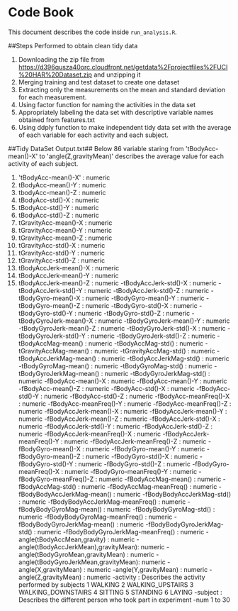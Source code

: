 # Code Book

This document describes the code inside `run_analysis.R`.

##Steps Performed to obtain clean tidy data

1. Downloading the zip file from https://d396qusza40orc.cloudfront.net/getdata%2Fprojectfiles%2FUCI%20HAR%20Dataset.zip and unzipping it
2. Merging training and test dataset to create one dataset
3. Extracting only the measurements on the mean and standard deviation for each measurement.
4. Using factor function for naming the activities in the data set
5. Appropriately labeling the data set with descriptive variable names obtained from features.txt
6. Using ddply function to make independent tidy data set with the average of each variable for each activity and each subject.

##Tidy DataSet Output.txt##
Below 86 variable staring from 'tBodyAcc-mean()-X' to 'angle(Z,gravityMean)' describes the average value for each activity of each subject.
1. 'tBodyAcc-mean()-X'                 : numeric
2. tBodyAcc-mean()-Y                   : numeric
3. tbodyAcc-mean()-Z                   : numeric
4. tBodyAcc-std()-X                    : numeric
5. tBodyAcc-std()-Y                    : numeric
6. tBodyAcc-std()-Z                    : numeric
7. tGravityAcc-mean()-X                : numeric
8. tGravityAcc-mean()-Y                : numeric
9. tGravityAcc-mean()-Z                : numeric
10. tGravityAcc-std()-X                 : numeric
11. tGravityAcc-std()-Y                 : numeric
12. tGravityAcc-std()-Z                 : numeric
13. tBodyAccJerk-mean()-X               : numeric
14. tBodyAccJerk-mean()-Y               : numeric
15. tBodyAccJerk-mean()-Z               : numeric
-tBodyAccJerk-std()-X                : numeric
-tBodyAccJerk-std()-Y                : numeric
-tBodyAccJerk-std()-Z                : numeric
-tBodyGyro-mean()-X                  : numeric
-tBodyGyro-mean()-Y                  : numeric
-tBodyGyro-mean()-Z                  : numeric
-tBodyGyro-std()-X                   : numeric
-tBodyGyro-std()-Y                   : numeric
-tBodyGyro-std()-Z                   : numeric
-tBodyGyroJerk-mean()-X              : numeric
-tBodyGyroJerk-mean()-Y              : numeric
-tBodyGyroJerk-mean()-Z              : numeric
-tBodyGyroJerk-std()-X               : numeric
-tBodyGyroJerk-std()-Y               : numeric
-tBodyGyroJerk-std()-Z               : numeric
-tBodyAccMag-mean()                  : numeric
-tBodyAccMag-std()                   : numeric
-tGravityAccMag-mean()               : numeric
-tGravityAccMag-std()                : numeric
-tBodyAccJerkMag-mean()              : numeric
-tBodyAccJerkMag-std()               : numeric
-tBodyGyroMag-mean()                 : numeric
-tBodyGyroMag-std()                  : numeric
-tBodyGyroJerkMag-mean()             : numeric
-tBodyGyroJerkMag-std()              : numeric
-fBodyAcc-mean()-X                   : numeric
-fBodyAcc-mean()-Y                   : numeric
-fBodyAcc-mean()-Z                   : numeric
-fBodyAcc-std()-X                    : numeric
-fBodyAcc-std()-Y                    : numeric
-fBodyAcc-std()-Z                    : numeric
-fBodyAcc-meanFreq()-X               : numeric
-fBodyAcc-meanFreq()-Y               : numeric
-fBodyAcc-meanFreq()-Z               : numeric
-fBodyAccJerk-mean()-X               : numeric
-fBodyAccJerk-mean()-Y               : numeric
-fBodyAccJerk-mean()-Z               : numeric
-fBodyAccJerk-std()-X                : numeric
-fBodyAccJerk-std()-Y                : numeric
-fBodyAccJerk-std()-Z                : numeric
-fBodyAccJerk-meanFreq()-X           : numeric
-fBodyAccJerk-meanFreq()-Y           : numeric
-fBodyAccJerk-meanFreq()-Z           : numeric
-fBodyGyro-mean()-X                  : numeric
-fBodyGyro-mean()-Y                  : numeric
-fBodyGyro-mean()-Z                  : numeric
-fBodyGyro-std()-X                   : numeric
-fBodyGyro-std()-Y                   : numeric
-fBodyGyro-std()-Z                   : numeric
-fBodyGyro-meanFreq()-X              : numeric
-fBodyGyro-meanFreq()-Y              : numeric
-fBodyGyro-meanFreq()-Z              : numeric
-fBodyAccMag-mean()                  : numeric
-fBodyAccMag-std()                   : numeric
-fBodyAccMag-meanFreq()              : numeric
-fBodyBodyAccJerkMag-mean()          : numeric
-fBodyBodyAccJerkMag-std()           : numeric
-fBodyBodyAccJerkMag-meanFreq()      : numeric
-fBodyBodyGyroMag-mean()             : numeric
-fBodyBodyGyroMag-std()              : numeric
-fBodyBodyGyroMag-meanFreq()         : numeric
-fBodyBodyGyroJerkMag-mean()         : numeric
-fBodyBodyGyroJerkMag-std()          : numeric
-fBodyBodyGyroJerkMag-meanFreq()     : numeric
-angle(tBodyAccMean,gravity)         : numeric
-angle(tBodyAccJerkMean),gravityMean): numeric
-angle(tBodyGyroMean,gravityMean)    : numeric
-angle(tBodyGyroJerkMean,gravityMean): numeric
-angle(X,gravityMean)                : numeric
-angle(Y,gravityMean)                : numeric
-angle(Z,gravityMean)                : numeric
-activity                            : Describes the activity performed by subjects
										1 WALKING
										2 WALKING_UPSTAIRS
										3 WALKING_DOWNSTAIRS
										4 SITTING
										5 STANDING
										6 LAYING
-subject                             : Describes the different person who took part in experiment
										-num 1 to 30
